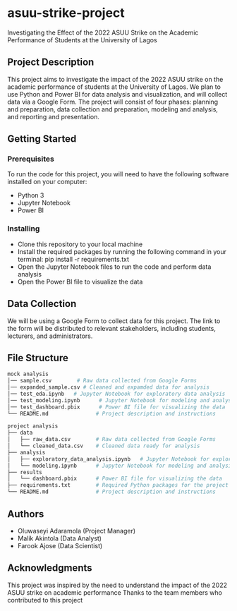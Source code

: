 # asuu-strike-project

Investigating the Effect of the 2022 ASUU Strike on the Academic Performance of Students at the University of Lagos

## Project Description

This project aims to investigate the impact of the 2022 ASUU strike on the academic performance of students at the University of Lagos. We plan to use Python and Power BI for data analysis and visualization, and will collect data via a Google Form. The project will consist of four phases: planning and preparation, data collection and preparation, modeling and analysis, and reporting and presentation.

## Getting Started

### Prerequisites

To run the code for this project, you will need to have the following software installed on your computer:

- Python 3
- Jupyter Notebook
- Power BI

### Installing

- Clone this repository to your local machine
- Install the required packages by running the following command in your terminal: pip install -r requirements.txt
- Open the Jupyter Notebook files to run the code and perform data analysis
- Open the Power BI file to visualize the data

## Data Collection

We will be using a Google Form to collect data for this project. The link to the form will be distributed to relevant stakeholders, including students, lecturers, and administrators.

## File Structure

```python
mock analysis
│── sample.csv        # Raw data collected from Google Forms
│── expanded_sample.csv # Cleaned and expamded data for analysis
│── test_eda.ipynb   # Jupyter Notebook for exploratory data analysis
│── test_modeling.ipynb      # Jupyter Notebook for modeling and analysis
│── test_dashboard.pbix      # Power BI file for visualizing the data
└── README.md               # Project description and instructions

project analysis
├── data
│   ├── raw_data.csv        # Raw data collected from Google Forms
│   └── cleaned_data.csv    # Cleaned data ready for analysis
├── analysis
│   ├── exploratory_data_analysis.ipynb   # Jupyter Notebook for exploratory data analysis
│   └── modeling.ipynb      # Jupyter Notebook for modeling and analysis
├── results
│   └── dashboard.pbix      # Power BI file for visualizing the data
├── requirements.txt        # Required Python packages for the project
└── README.md               # Project description and instructions
```

## Authors

- Oluwaseyi Adaramola (Project Manager)
- Malik Akintola (Data Analyst)
- Farook Ajose (Data Scientist)

## Acknowledgments

This project was inspired by the need to understand the impact of the 2022 ASUU strike on academic performance
Thanks to the team members who contributed to this project
